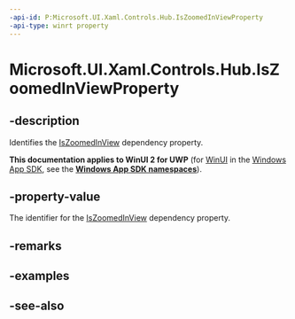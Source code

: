 ```yaml
---
-api-id: P:Microsoft.UI.Xaml.Controls.Hub.IsZoomedInViewProperty
-api-type: winrt property
---
```


<!-- Property syntax
public Windows.UI.Xaml.DependencyProperty IsZoomedInViewProperty { get; }
-->

# Microsoft.UI.Xaml.Controls.Hub.IsZoomedInViewProperty

## -description
Identifies the [IsZoomedInView](hub_iszoomedinview.md) dependency property.

**This documentation applies to WinUI 2 for UWP** (for [WinUI](/windows/apps/winui/winui3/) in the [Windows App SDK](/windows/apps/windows-app-sdk/), see the **[Windows App SDK namespaces](/windows/windows-app-sdk/api/winrt/)**).

## -property-value
The identifier for the [IsZoomedInView](hub_iszoomedinview.md) dependency property.

## -remarks

## -examples

## -see-also
